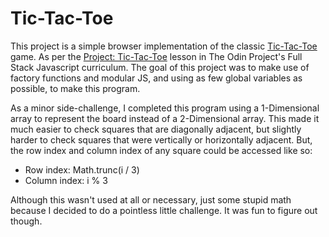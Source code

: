 # Tic-Tac-Toe

This project is a simple browser implementation of the
classic [Tic-Tac-Toe](https://en.wikipedia.org/wiki/Tic-tac-toe) game.
As per the [Project: Tic-Tac-Toe](https://www.theodinproject.com/lessons/node-path-javascript-tic-tac-toe) lesson in The Odin Project's Full Stack Javascript curriculum.
The goal of this project was to make use of factory functions and modular JS,
and using as few global variables as possible, to make this program.

As a minor side-challenge, I completed this program using a 1-Dimensional array to
represent the board instead of a 2-Dimensional array. This made it much easier to
check squares that are diagonally adjacent, but slightly harder to check squares that
were vertically or horizontally adjacent. But, the row index and column index of any square
could be accessed like so:

 - Row index: Math.trunc(i / 3)
 - Column index: i % 3

Although this wasn't used at all or necessary, just some stupid math because I decided to
do a pointless little challenge. It was fun to figure out though.
